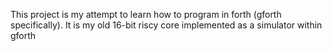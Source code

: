 This project is my attempt to learn how to program in forth (gforth specifically). 
It is my old 16-bit riscy core implemented as a simulator within gforth


